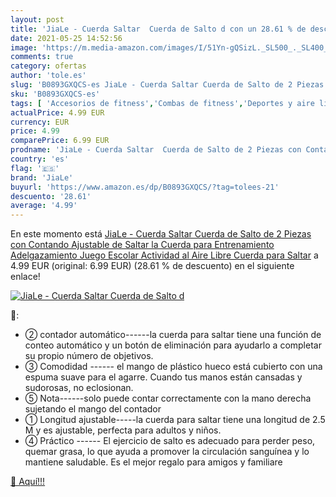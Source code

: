```yaml
---
layout: post
title: 'JiaLe - Cuerda Saltar  Cuerda de Salto d con un 28.61 % de descuento'
date: 2021-05-25 14:52:56
image: 'https://m.media-amazon.com/images/I/51Yn-gQSizL._SL500_._SL400_.jpg'
comments: true
category: ofertas
author: 'tole.es'
slug: 'B0893GXQCS-es JiaLe - Cuerda Saltar Cuerda de Salto de 2 Piezas con...'
sku: 'B0893GXQCS-es'
tags: [ 'Accesorios de fitness','Combas de fitness','Deportes y aire libre','Fitness y ejercicio','escolar','jiale', ]
actualPrice: 4.99 EUR
currency: EUR
price: 4.99
comparePrice: 6.99 EUR
prodname: 'JiaLe - Cuerda Saltar  Cuerda de Salto de 2 Piezas con Contando Ajustable de Saltar la Cuerda para Entrenamiento  Adelgazamiento  Juego Escolar  Actividad al Aire Libre Cuerda para Saltar'
country: 'es'
flag: '🇪🇸'
brand: 'JiaLe'
buyurl: 'https://www.amazon.es/dp/B0893GXQCS/?tag=tolees-21'
descuento: '28.61'
average: '4.99'
---
```


En este momento está [JiaLe - Cuerda Saltar  Cuerda de Salto de 2 Piezas con Contando Ajustable de Saltar la Cuerda para Entrenamiento  Adelgazamiento  Juego Escolar  Actividad al Aire Libre Cuerda para Saltar](https://www.amazon.es/dp/B0893GXQCS/?tag=tolees-21) a 4.99 EUR (original: 6.99 EUR) (28.61 %  de descuento) en el siguiente enlace!

[![JiaLe - Cuerda Saltar  Cuerda de Salto d](https://m.media-amazon.com/images/I/51Yn-gQSizL._SL500_._SL400_.jpg)](https://www.amazon.es/dp/B0893GXQCS/?tag=tolees-21)

🔎:

- ② contador automático------la cuerda para saltar tiene una función de conteo automático y un botón de eliminación para ayudarlo a completar su propio número de objetivos.
- ③ Comodidad ------ el mango de plástico hueco está cubierto con una espuma suave para el agarre. Cuando tus manos están cansadas y sudorosas, no eclosionan.
- ⑤ Nota------solo puede contar correctamente con la mano derecha sujetando el mango del contador
- ① Longitud ajustable-----la cuerda para saltar tiene una longitud de 2.5 M y es ajustable, perfecta para adultos y niños.
- ④ Práctico ------ El ejercicio de salto es adecuado para perder peso, quemar grasa, lo que ayuda a promover la circulación sanguínea y lo mantiene saludable. Es el mejor regalo para amigos y familiare

[🛒 Aquí!!!](https://www.amazon.es/dp/B0893GXQCS/?tag=tolees-21)

